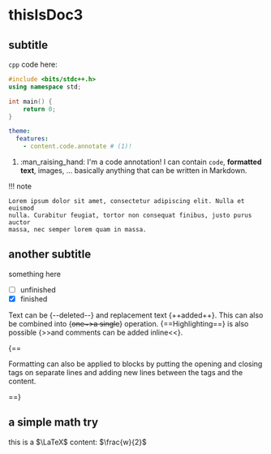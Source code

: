 # thisIsDoc3

## subtitle

`cpp` code here:

```cpp title="cppini"
#include <bits/stdc++.h>
using namespace std;

int main() {
    return 0;
}
```

``` yaml
theme:
  features:
    - content.code.annotate # (1)!
```

1.  :man_raising_hand: I'm a code annotation! I can contain `code`, __formatted
    text__, images, ... basically anything that can be written in Markdown.

!!! note

    Lorem ipsum dolor sit amet, consectetur adipiscing elit. Nulla et euismod
    nulla. Curabitur feugiat, tortor non consequat finibus, justo purus auctor
    massa, nec semper lorem quam in massa.

## another subtitle

something here

- [ ] unfinished
- [x] finished

Text can be {--deleted--} and replacement text {++added++}. This can also be
combined into {~~one~>a single~~} operation. {==Highlighting==} is also
possible {>>and comments can be added inline<<}.

{==

Formatting can also be applied to blocks by putting the opening and closing
tags on separate lines and adding new lines between the tags and the content.

==}

## a simple math try

this is a $\LaTeX$ content: $\frac{w}{2}$

